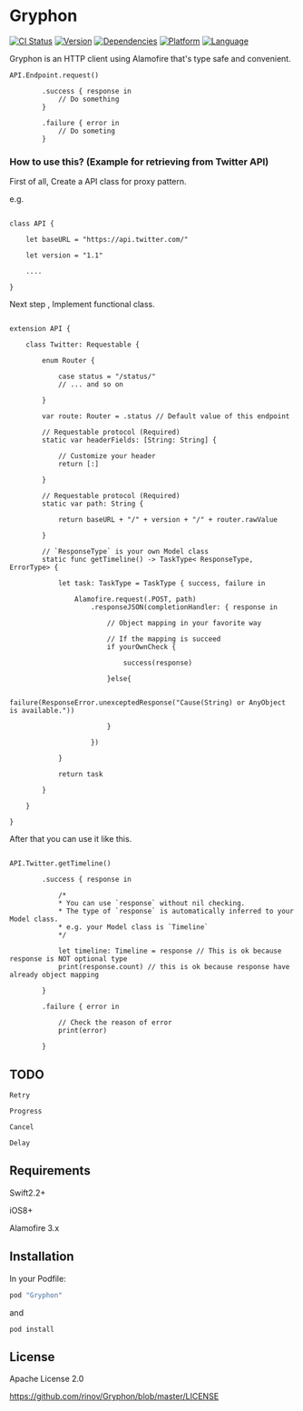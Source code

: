 # Gryphon

[![CI Status](https://travis-ci.org/rinov/Gryphon.svg?branch=master)](https://travis-ci.org/rinov/Gryphon.svg?branch=master)
[![Version](https://img.shields.io/cocoapods/v/Gryphon.svg?style=flat)](http://cocoapods.org/pods/Gryphon)
[![Dependencies](https://img.shields.io/badge/dependencies-Alamofire-red.svg)](https://img.shields.io/badge/dependencies-Alamofire-red.svg)
[![Platform](https://img.shields.io/badge/platform-iOS-brightgreen.svg)](https://img.shields.io/badge/platform-iOS-brightgreen.svg)
[![Language](https://img.shields.io/badge/Language-Swift-blue.svg)](https://img.shields.io/badge/Language-Swift-blue.svg)

Gryphon is an HTTP client using Alamofire that's type safe and convenient.

```
API.Endpoint.request()
        
        .success { response in
            // Do something
        }
        
        .failure { error in
            // Do someting 
        }

```


### How to use this? (Example for retrieving from Twitter API)

First of all, Create a API class for proxy pattern.

e.g.

```

class API {
    
    let baseURL = "https://api.twitter.com/"
    
    let version = "1.1"
    
    ....
    
}

```

Next step , Implement functional class.

```

extension API {

    class Twitter: Requestable {

        enum Router {
        
            case status = "/status/"
            // ... and so on
            
        }
        
        var route: Router = .status // Default value of this endpoint
            
        // Requestable protocol (Required)
        static var headerFields: [String: String] {
            
            // Customize your header
            return [:]
        
        }

        // Requestable protocol (Required)
        static var path: String {

            return baseURL + "/" + version + "/" + router.rawValue
            
        }
        
        // `ResponseType` is your own Model class
        static func getTimeline() -> TaskType< ResponseType, ErrorType> {
            
            let task: TaskType = TaskType { success, failure in
                
                Alamofire.request(.POST, path)
                    .responseJSON(completionHandler: { response in

                        // Object mapping in your favorite way

                        // If the mapping is succeed
                        if yourOwnCheck {
                            
                            success(response)
                            
                        }else{
                            
                            failure(ResponseError.unexceptedResponse("Cause(String) or AnyObject is available."))
                            
                        }
                        
                    })
                
            }
            
            return task
            
        }
        
    }
    
}

```

After that you can use it like this.

```

API.Twitter.getTimeline()
        
        .success { response in

            /*
            * You can use `response` without nil checking.
            * The type of `response` is automatically inferred to your Model class.
            * e.g. your Model class is `Timeline`
            */
            
            let timeline: Timeline = response // This is ok because response is NOT optional type
            print(response.count) // this is ok because response have already object mapping
            
        }
        
        .failure { error in

            // Check the reason of error
            print(error)
            
        }

```

## TODO

`Retry`

`Progress`

`Cancel`

`Delay`

## Requirements

Swift2.2+

iOS8+

Alamofire 3.x

## Installation

In your Podfile:

```ruby
pod "Gryphon"
```
and

`pod install`

## License

Apache License 2.0

https://github.com/rinov/Gryphon/blob/master/LICENSE
